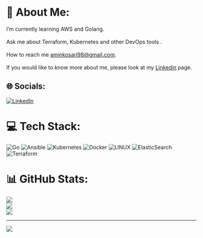 # 💫 About Me:
I’m currently learning AWS and Golang.<br><br>Ask me about Terraform, Kubernetes and other DevOps tools .<br><br> How to reach me aminkosari98@gmail.com.<br><br>   If you would like to know more about me, please look at my [Linkedin](https://www.linkedin.com/in/amin-kosari) page.


## 🌐 Socials:
[![LinkedIn](https://img.shields.io/badge/LinkedIn-%230077B5.svg?logo=linkedin&logoColor=white)](https://www.linkedin.com/in/amin-kosari/) 

# 💻 Tech Stack:
![Go](https://img.shields.io/badge/go-%2300ADD8.svg?style=for-the-badge&logo=go&logoColor=white) ![Ansible](https://img.shields.io/badge/ansible-%231A1918.svg?style=for-the-badge&logo=ansible&logoColor=white) ![Kubernetes](https://img.shields.io/badge/kubernetes-%23326ce5.svg?style=for-the-badge&logo=kubernetes&logoColor=white) ![Docker](https://img.shields.io/badge/docker-%230db7ed.svg?style=for-the-badge&logo=docker&logoColor=white) ![LINUX](https://img.shields.io/badge/Linux-FCC624?style=for-the-badge&logo=linux&logoColor=black) ![ElasticSearch](https://img.shields.io/badge/-ElasticSearch-005571?style=for-the-badge&logo=elasticsearch) ![Terraform](https://img.shields.io/badge/terraform-%235835CC.svg?style=for-the-badge&logo=terraform&logoColor=white)
# 📊 GitHub Stats:
![](https://github-readme-stats.vercel.app/api?username=aminkosariii&theme=dark&hide_border=false&include_all_commits=true&count_private=false)<br/>
![](https://github-readme-streak-stats.herokuapp.com/?user=aminkosariii&theme=dark&hide_border=false)<br/>
![](https://github-readme-stats.vercel.app/api/top-langs/?username=aminkosariii&theme=dark&hide_border=false&include_all_commits=true&count_private=false&layout=compact)

---
[![](https://visitcount.itsvg.in/api?id=aminkosariii&icon=0&color=0)](https://visitcount.itsvg.in)

<!-- Proudly created with GPRM ( https://gprm.itsvg.in ) -->
